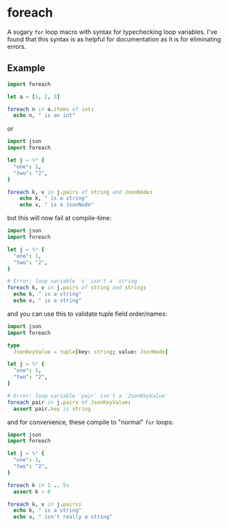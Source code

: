 # foreach

A sugary `for` loop macro with syntax for typechecking loop variables.  I've found that this syntax is as helpful for documentation as it is for eliminating errors.

## Example

```nim
import foreach

let a = [1, 2, 3]

foreach n in a.items of int:
  echo n, " is an int"
```

or

```nim
import json
import foreach

let j = %* {
  "one": 1,
  "two": "2",
}

foreach k, v in j.pairs of string and JsonNode:
	echo k, " is a string"
	echo v, " is a JsonNode"
```

but this will now fail at compile-time:

```nim
import json
import foreach

let j = %* {
  "one": 1,
  "two": "2",
}

# Error: loop variable `v` isn't a `string`
foreach k, v in j.pairs of string and string:
  echo k, " is a string"
  echo v, " is a string"
```

and you can use this to validate tuple field order/names:

```nim
import json
import foreach

type
  JsonKeyValue = tuple[key: string; value: JsonNode]

let j = %* {
  "one": 1,
  "two": "2",
}

# Error: loop variable `pair` isn't a `JsonKeyValue`
foreach pair in j.pairs of JsonKeyValue:
  assert pair.key is string
```

and for convenience, these compile to "normal" `for` loops:

```nim
import json
import foreach

let j = %* {
  "one": 1,
  "two": "2",
}

foreach k in 1 .. 5:
  assert k > 0

foreach k, v in j.pairs:
  echo k, " is a string"
  echo v, " isn't really a string"
```
